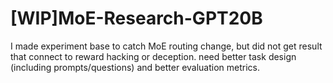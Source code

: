 # [WIP]MoE-Research-GPT20B

I made experiment base to catch MoE routing change, but did not get result that connect to reward hacking or deception. need better task design (including prompts/questions) and better evaluation metrics.
